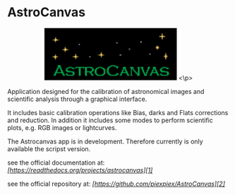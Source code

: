 # AstroCanvas

<p align="center">
<img src="configuration/Logo.gif" width=300>
<\p>

Application designed for the calibration of astronomical images and scientific analysis through a graphical interface.

It includes basic calibration operations like Bias, darks and Flats corrections and reduction. In addition it includes some modes to perform scientific plots, e.g. RGB images or lightcurves.

The Astrocanvas app is in development. Therefore currently is only available the scripst version.

see the official documentation at: *[https://readthedocs.org/projects/astrocanvas][1]*

see the official repository at: *[https://github.com/piexpiex/AstroCanvas][2]*

[1]: https://readthedocs.org/projects/astrocanvas/

[2]: https://github.com/piexpiex/AstroCanvas

